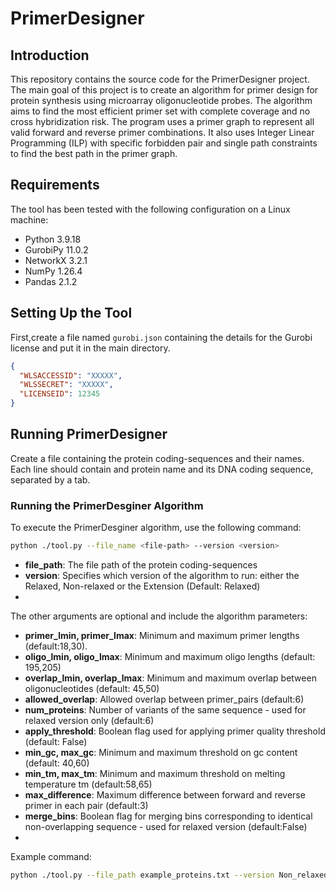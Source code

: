 
# PrimerDesigner

## Introduction

This repository contains the source code for the PrimerDesigner project. 
The main goal of this project is to create an algorithm for primer design for protein synthesis using microarray oligonucleotide probes. 
The algorithm aims to find the most efficient primer set with complete coverage and no cross hybridization risk.
The program uses a primer graph to represent all valid forward and reverse primer combinations.
It also uses Integer Linear Programming (ILP) with specific forbidden pair and single path constraints to find the best path in the primer graph.


## Requirements

The tool has been tested with the following configuration on a Linux machine:
- Python 3.9.18
- GurobiPy 11.0.2
- NetworkX 3.2.1
- NumPy 1.26.4
- Pandas 2.1.2


## Setting Up the Tool

First,create a file named `gurobi.json` containing the details for the Gurobi license and put it in the main directory.

```json
{
  "WLSACCESSID": "XXXXX",
  "WLSSECRET": "XXXXX",
  "LICENSEID": 12345
}
```
## Running PrimerDesigner

Create a file containing the protein coding-sequences and their names. Each line should contain and protein name and its DNA coding sequence, separated by a tab.


### Running the PrimerDesginer Algorithm

To execute the PrimerDesginer algorithm, use the following command:

```bash
python ./tool.py --file_name <file-path> --version <version> 
```
- **file_path**: The file path of the protein coding-sequences
- **version**: Specifies which version of the algorithm to run: either the Relaxed, Non-relaxed or the Extension (Default: Relaxed)
- 
The other arguments are optional and include the algorithm parameters:

- **primer_lmin, primer_lmax**: Minimum and maximum primer lengths (default:18,30).
- **oligo_lmin, oligo_lmax**: Minimum and maximum oligo lengths (default: 195,205)
- **overlap_lmin, overlap_lmax**: Minimum and maximum overlap between oligonucleotides  (default: 45,50)
- **allowed_overlap**: Allowed overlap between primer_pairs (default:6)
- **num_proteins**: Number of variants of the same sequence - used for relaxed version only (default:6)
- **apply_threshold**: Boolean flag used for applying primer quality threshold (default: False)
- **min_gc, max_gc**: Minimum and maximum threshold on gc content (default: 40,60)
- **min_tm, max_tm**: Minimum and maximum threshold on melting temperature tm (default:58,65)
- **max_difference**: Maximum difference between forward and reverse primer in each pair (default:3)
- **merge_bins**: Boolean flag for merging bins corresponding to identical non-overlapping sequence - used for relaxed version (default:False)
- 

Example command:
```bash
python ./tool.py --file_path example_proteins.txt --version Non_relaxed --primer_lmin 20 --primer_lamx 26
```


